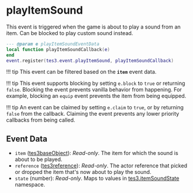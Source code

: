 <!---
	This file is autogenerated. Do not edit this file manually. Your changes will be ignored.
	More information: https://github.com/MWSE/MWSE/tree/master/docs
-->

# playItemSound
<div class="search_terms" style="display: none">playitemsound</div>

This event is triggered when the game is about to play a sound from an item. Can be blocked to play custom sound instead.

```lua
--- @param e playItemSoundEventData
local function playItemSoundCallback(e)
end
event.register(tes3.event.playItemSound, playItemSoundCallback)
```

!!! tip
	This event can be filtered based on the **`item`** event data.

!!! tip
	This event supports blocking by setting `e.block` to `true` or returning `false`. Blocking the event prevents vanilla behavior from happening. For example, blocking an `equip` event prevents the item from being equipped.

!!! tip
	An event can be claimed by setting `e.claim` to `true`, or by returning `false` from the callback. Claiming the event prevents any lower priority callbacks from being called.

## Event Data

* `item` ([tes3baseObject](../../types/tes3baseObject)): *Read-only*. The item for which the sound is about to be played.
* `reference` ([tes3reference](../../types/tes3reference)): *Read-only*. The actor reference that picked or dropped the item that's now about to play the sound.
* `state` (number): *Read-only*. Maps to values in [tes3.itemSoundState](https://mwse.github.io/MWSE/references/item-sound-states/) namespace.

